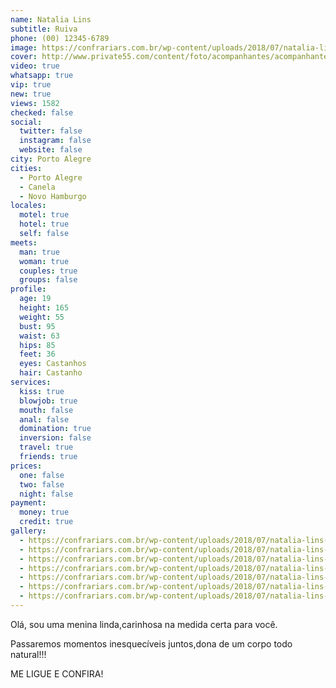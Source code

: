```yaml
---
name: Natalia Lins
subtitle: Ruiva
phone: (00) 12345-6789
image: https://confrariars.com.br/wp-content/uploads/2018/07/natalia-lins-260x350.jpg
cover: http://www.private55.com/content/foto/acompanhantes/acompanhantes-porto-alegre-natalia-lins-3307-6-1530715269.jpg
video: true
whatsapp: true
vip: true
new: true
views: 1582
checked: false
social:
  twitter: false
  instagram: false
  website: false
city: Porto Alegre
cities:
  - Porto Alegre
  - Canela
  - Novo Hamburgo
locales:
  motel: true
  hotel: true
  self: false
meets:
  man: true
  woman: true
  couples: true
  groups: false
profile:
  age: 19
  height: 165
  weight: 55
  bust: 95
  waist: 63
  hips: 85
  feet: 36
  eyes: Castanhos
  hair: Castanho
services:
  kiss: true
  blowjob: true
  mouth: false
  anal: false
  domination: true
  inversion: false
  travel: true
  friends: true
prices:
  one: false
  two: false
  night: false
payment:
  money: true
  credit: true
gallery:
  - https://confrariars.com.br/wp-content/uploads/2018/07/natalia-lins-acompanhantes-em-caxias-do-sul-02.jpg
  - https://confrariars.com.br/wp-content/uploads/2018/07/natalia-lins-acompanhantes-em-caxias-do-sul-03.jpg
  - https://confrariars.com.br/wp-content/uploads/2018/07/natalia-lins-acompanhantes-em-caxias-do-sul-04.jpg
  - https://confrariars.com.br/wp-content/uploads/2018/07/natalia-lins-acompanhantes-em-caxias-do-sul-05.jpg
  - https://confrariars.com.br/wp-content/uploads/2018/07/natalia-lins-acompanhantes-em-caxias-do-sul-06.jpg
  - https://confrariars.com.br/wp-content/uploads/2018/07/natalia-lins-acompanhantes-em-caxias-do-sul-07.jpg
  - https://confrariars.com.br/wp-content/uploads/2018/07/natalia-lins-acompanhantes-em-caxias-do-sul-08.jpg
---
```

Olá, sou uma menina linda,carinhosa na medida certa para você.

Passaremos momentos inesquecíveis juntos,dona de um corpo todo natural!!!

ME LIGUE E CONFIRA!
